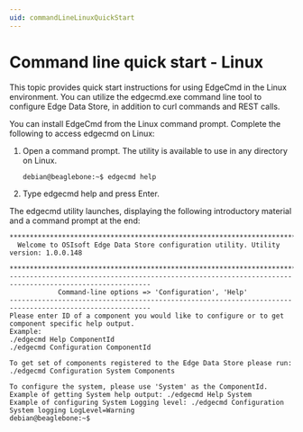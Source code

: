 ```yaml
---
uid: commandLineLinuxQuickStart
---
```


# Command line quick start - Linux

This topic provides quick start instructions for using EdgeCmd in the Linux environment. You can utilize the edgecmd.exe command line tool to configure Edge Data Store, in addition to curl commands and REST calls. 

You can install EdgeCmd from the Linux command prompt. Complete the following to access edgecmd on Linux:

1. Open a command prompt. The utility is available to use in any directory on Linux.

   ```bash
   debian@beaglebone:~$ edgecmd help
   ```
   
 2. Type edgecmd help and press Enter.
 
 The edgecmd utility launches, displaying the following introductory material and a command prompt at the end:
   
   ```
   ************************************************************************************************************************
     Welcome to OSIsoft Edge Data Store configuration utility. Utility version: 1.0.0.148

   ************************************************************************************************************************
   ---------------------------------------------------------------------------------------------------------
               Command-line options => 'Configuration', 'Help'
   ---------------------------------------------------------------------------------------------------------
   Please enter ID of a component you would like to configure or to get component specific help output.
   Example:
   ./edgecmd Help ComponentId
   ./edgecmd Configuration ComponentId

   To get set of components registered to the Edge Data Store please run: ./edgecmd Configuration System Components

   To configure the system, please use 'System' as the ComponentId.
   Example of getting System help output: ./edgecmd Help System
   Example of configuring System Logging level: ./edgecmd Configuration System logging LogLevel=Warning
   debian@beaglebone:~$
   ```
